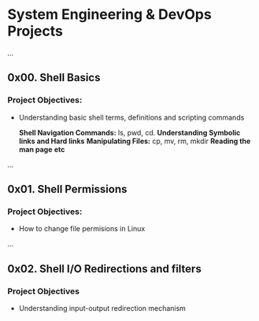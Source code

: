 # System Engineering & DevOps Projects
...
## 0x00. Shell Basics
### Project Objectives:
* Understanding basic shell terms, definitions and scripting commands

   **Shell Navigation Commands:** ls, pwd, cd.
   **Understanding Symbolic links and Hard links**
   **Manipulating Files:** cp, mv, rm, mkdir
   **Reading the man page**
   **etc**

...
## 0x01. Shell Permissions
### Project Objectives:
* How to change file permisions in Linux

...
## 0x02. Shell I/O Redirections and filters
### Project Objectives
* Understanding input-output redirection mechanism
